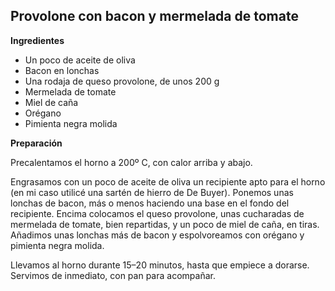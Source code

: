 ## Provolone con bacon y mermelada de tomate

**Ingredientes**

- Un poco de aceite de oliva
- Bacon en lonchas
- Una rodaja de queso provolone, de unos 200 g
- Mermelada de tomate
- Miel de caña
- Orégano
- Pimienta negra molida

**Preparación**

Precalentamos el horno a 200º C, con calor arriba y abajo.

Engrasamos con un poco de aceite de oliva un recipiente apto para el horno (en mi caso utilicé una sartén de hierro de De Buyer). Ponemos unas lonchas de bacon, más o menos haciendo una base en el fondo del recipiente. Encima colocamos el queso provolone, unas cucharadas de mermelada de tomate, bien repartidas, y un poco de miel de caña, en tiras. Añadimos unas lonchas más de bacon y espolvoreamos con orégano y pimienta negra molida.

Llevamos al horno durante 15–20 minutos, hasta que empiece a dorarse. Servimos de inmediato, con pan para acompañar.
